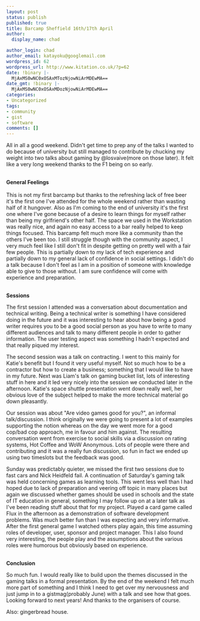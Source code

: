 ```yaml
---
layout: post
status: publish
published: true
title: Barcamp Sheffield 16th/17th April
author:
  display_name: chad

author_login: chad
author_email: katayoku@googlemail.com
wordpress_id: 62
wordpress_url: http://www.kitation.co.uk/?p=62
date: !binary |-
  MjAxMS0wNC0xOSAxMTozNjowNiArMDEwMA==
date_gmt: !binary |-
  MjAxMS0wNC0xOSAxMDozNjowNiArMDEwMA==
categories:
- Uncategorized
tags:
- community
- gist
- software
comments: []
---
```

<p>All in all a good weekend. Didn't get time to prep any of the talks I wanted to do because of university but still managed to contribute by chucking my weight into two talks about gaming by @losvaive(more on those later). It felt like a very long weekend thanks to the F1 being on so early. </p>
<p><strong><br />
General Feelings<br />
</strong><br />
This is not my first barcamp but thanks to the refreshing lack of free beer it's the first one I've attended for the whole weekend rather than wasting half of it hungover. Also as I'm coming to the end of university it's the first one where I've gone because of a desire to learn things for myself rather than being my girlfriend's other half. The space we used in the Workstation was really nice, and again no easy access to a bar really helped to keep things focused. This barcamp felt much more like a community than the others I've been too. I still struggle though with the community aspect, I very much feel like I still don't fit in despite getting on pretty well with a fair few people. This is partially down to my lack of tech experience and partially down to my general lack of confidence in social settings. I didn't do a talk because I don't feel as I am in a position of someone with knowledge able to give to those without. I am sure confidence will come with experience and preparation.</p>
<p><strong><br />
Sessions</strong></p>
<p>The first session I attended was a conversation about documentation and technical writing. Being a technical writer is something I have considered doing in the future and it was interesting to hear about how being a good writer requires you to be a good social person as you have to write to many different audiences and talk to many different people in order to gather information. The user testing aspect was something I hadn't expected and that really piqued my interest.</p>
<p>The second session was a talk on contracting. I went to this mainly for Katie's benefit but I found it very useful myself. Not so much how to be a contractor but how to create a business; something that I would like to have in my future. Next was Liam's talk on gaming bucket list, lots of interesting stuff in here and it led very nicely into the session we conducted later in the afternoon. Katie's space shuttle presentation went down really well, her obvious love of the subject helped to make the more technical material go down pleasantly. </p>
<p>Our session was about "Are video games good for you?", an informal talk/discussion. I think originally we were going to present a lot of examples supporting the notion whereas on the day we went more for a good cop/bad cop approach, me in favour and him against. The resulting conversation went from exercise to social skills via a discussion on rating systems, Hot Coffee and WoW Anonymous. Lots of people were there and contributing and it was a really fun discussion, so fun in fact we ended up using two timeslots but the feedback was good.</p>
<p>Sunday was predictably quieter, we missed the first two sessions due to fast cars and Nick Heidfeld fail. A continuation of Saturday's gaming talk was held concerning games as learning tools. This went less well than I had hoped due to lack of preparation and veering off topic in many places but again we discussed whether games should be used in schools and the state of IT education in general, something I may follow up on at a later talk as I've been reading stuff about that for my project. Played a card game called Flux in the afternoon as a demonstration of software development problems. Was much better fun than I was expecting and very informative. After the first general game I watched others play again, this time assuming roles of developer, user, sponsor and project manager. This I also found very interesting, the people play and the assumptions about the various roles were humorous but obviously based on experience. </p>
<p><strong><br />
Conclusion</strong></p>
<p>So much fun. I would really like to build upon the themes discussed in the gaming talks in a formal presentation. By the end of the weekend I felt much more part of something and I think I need to get over my nervousness and just jump in to a gistmag(probably June) with a talk and see how that goes. Looking forward to next years! And thanks to the organisers of course.</p>
<p>Also: gingerbread house.</p>
<p><img src="http://s3.amazonaws.com/twitpic/photos/large/278990655.jpg?AWSAccessKeyId=AKIAJF3XCCKACR3QDMOA&Expires=1303209869&Signature=YSdVCM5EM32N%2B920ICOElMb8Mc4%3D" alt="" /></p>
